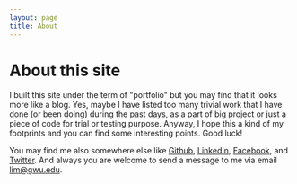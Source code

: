 ```yaml
---
layout: page
title: About
---
```


<h1>About this site</h1>

I built this site under the term of "portfolio" but you may find that it looks more like a blog. Yes, maybe I have listed too many trivial work that I have done (or been doing) during the past days, as a part of big project or just a piece of code for trial or testing purpose. Anyway, I hope this a kind of my footprints and you can find some interesting points. Good luck!

You may find me also somewhere else like <a href="https://github.com/maoxuli">Github</a>, <a href="http://linkedin.com/maoxuli">LinkedIn</a>, <a href="http://facebook.com/maoxuli">Facebook</a>, and <a href="http://twitter.com/maoxuli">Twitter</a>. And always you are welcome to send a message to me via email <a href="#">lim@gwu.edu</a>.
